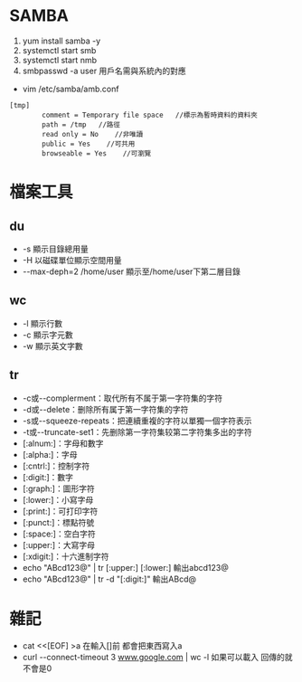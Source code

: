 # SAMBA 
1. yum install samba -y
2. systemctl start smb
3. systemctl start nmb
4. smbpasswd -a user  用戶名需與系統內的對應
* vim /etc/samba/amb.conf
```
[tmp]
        comment = Temporary file space   //標示為暫時資料的資料夾
        path = /tmp   //路徑
        read only = No    //非唯讀
        public = Yes    //可共用
        browseable = Yes    //可瀏覽
```
# 檔案工具
## du
* -s 顯示目錄總用量
* -H 以磁碟單位顯示空間用量
* --max-deph=2 /home/user 顯示至/home/user下第二層目錄
## wc
* -l 顯示行數
* -c 顯示字元數
* -w 顯示英文字數
## tr
* -c或--complerment：取代所有不属于第一字符集的字符
* -d或--delete：删除所有属于第一字符集的字符
* -s或--squeeze-repeats：把連續重複的字符以單獨一個字符表示
* -t或--truncate-set1：先删除第一字符集较第二字符集多出的字符
* [:alnum:]：字母和數字
* [:alpha:]：字母
* [:cntrl:]：控制字符
* [:digit:]：數字
* [:graph:]：圖形字符
* [:lower:]：小寫字母
* [:print:]：可打印字符
* [:punct:]：標點符號
* [:space:]：空白字符
* [:upper:]：大寫字母
* [:xdigit:]：十六進制字符
* echo "ABcd123@" | tr [:upper:] [:lower:]  輸出abcd123@
* echo "ABcd123@" | tr -d "[:digit:]"  輸出ABcd@


# 雜記
* cat <<[EOF] >a  在輸入[]前 都會把東西寫入a
* curl --connect-timeout 3 www.google.com | wc -l 如果可以載入 回傳的就不會是0
